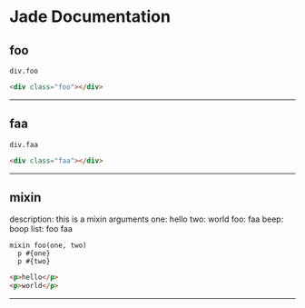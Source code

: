 # Jade Documentation 

## foo

```jade
div.foo
```

```html
<div class="foo"></div>
```


---


## faa

```jade
div.faa
```

```html
<div class="faa"></div>
```


---


## mixin
description: this is a mixin
arguments
 one: hello
 two: world
foo: faa
beep: boop
list: foo faa

```jade
mixin foo(one, two)
  p #{one}
  p #{two}
```

```html
<p>hello</p>
<p>world</p>
```


---


